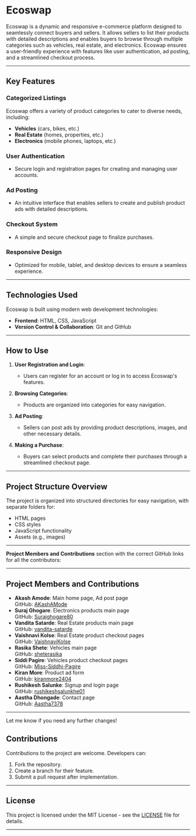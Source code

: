 

# Ecoswap

Ecoswap is a dynamic and responsive e-commerce platform designed to seamlessly connect buyers and sellers. It allows sellers to list their products with detailed descriptions and enables buyers to browse through multiple categories such as vehicles, real estate, and electronics. Ecoswap ensures a user-friendly experience with features like user authentication, ad posting, and a streamlined checkout process.

---

## Key Features

### Categorized Listings
Ecoswap offers a variety of product categories to cater to diverse needs, including:

- **Vehicles** (cars, bikes, etc.)
- **Real Estate** (homes, properties, etc.)
- **Electronics** (mobile phones, laptops, etc.)

### User Authentication
- Secure login and registration pages for creating and managing user accounts.

### Ad Posting
- An intuitive interface that enables sellers to create and publish product ads with detailed descriptions.

### Checkout System
- A simple and secure checkout page to finalize purchases.

### Responsive Design
- Optimized for mobile, tablet, and desktop devices to ensure a seamless experience.

---

## Technologies Used

Ecoswap is built using modern web development technologies:

- **Frontend**: HTML, CSS, JavaScript
- **Version Control & Collaboration**: Git and GitHub

---

## How to Use

1. **User Registration and Login**:
   - Users can register for an account or log in to access Ecoswap's features.

2. **Browsing Categories**:
   - Products are organized into categories for easy navigation.

3. **Ad Posting**:
   - Sellers can post ads by providing product descriptions, images, and other necessary details.

4. **Making a Purchase**:
   - Buyers can select products and complete their purchases through a streamlined checkout page.

---

## Project Structure Overview

The project is organized into structured directories for easy navigation, with separate folders for:

- HTML pages
- CSS styles
- JavaScript functionality
- Assets (e.g., images)

--- 
**Project Members and Contributions** section with the correct GitHub links for all the contributors:

---

## Project Members and Contributions

- **Akash Amode**: Main home page, Ad post page  
  GitHub: [AKashAMode](https://github.com/AKashAMode)
- **Suraj Ghogare**: Electronics products main page  
  GitHub: [Surajghogare80](https://github.com/Surajghogare80)
- **Vandita Satarde**: Real Estate products main page  
  GitHub: [vandita-satarde](https://github.com/vandita-satarde)
- **Vaishnavi Kolse**: Real Estate product checkout pages  
  GitHub: [VaishnaviKolse](https://github.com/VaishnaviKolse)
- **Rasika Shete**: Vehicles main page  
  GitHub: [sheterasika](https://github.com/sheterasika/)
- **Siddi Pagire**: Vehicles product checkout pages  
  GitHub: [Miss-Siddhi-Pagire](https://github.com/Miss-Siddhi-Pagire)
- **Kiran More**: Product ad form  
  GitHub: [kiranmore2404](https://github.com/kiranmore2404)
- **Rushikesh Salunke**: Signup and login page  
  GitHub: [rushikeshsalunkhe01](https://github.com/rushikeshsalunkhe01)
- **Aastha Dhongade**: Contact page  
  GitHub: [Aastha7378](https://github.com/Aastha7378)

---

Let me know if you need any further changes!
## Contributions

Contributions to the project are welcome. Developers can:

1. Fork the repository.
2. Create a branch for their feature.
3. Submit a pull request after implementation.

---

## License

This project is licensed under the MIT License - see the [LICENSE](LICENSE) file for details.

---

